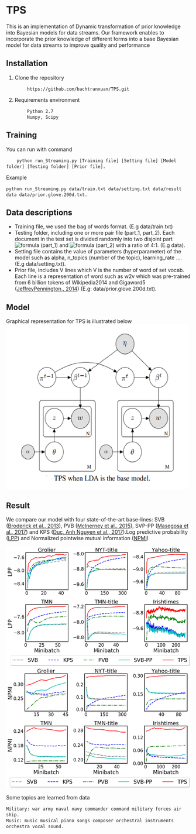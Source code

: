 

# TPS
This is an implementation of Dynamic transformation of prior knowledge into Bayesian models for data streams. Our framework enables to incorporate the prior knowledge of different forms into a base Bayesian model for data streams to improve quality and performance
## Installation
1. Clone the repository
```
		https://github.com/bachtranxuan/TPS.git
``` 
2. Requirements environment
```
		Python 2.7
		Numpy, Scipy
```
## Training
You can run with command
```
	python run_Streaming.py [Training file] [Setting file] [Model folder] [Testing folder] [Prior file].
```
Example
```
python run_Streaming.py data/train.txt data/setting.txt data/result data data/prior.glove.200d.txt.
```
## Data descriptions
*	Training file, we used the bag of words format. (E.g data/train.txt)
*	Testing folder, including one or more pair file (part_1, part_2). Each document in the test set is divided randomly into two disjoint part ![formula](https://render.githubusercontent.com/render/math?math=w_{obs}) (part_1) and ![formula](https://render.githubusercontent.com/render/math?math=w_{ho}) (part_2) with a ratio of 4:1. (E.g data).
*	Setting file contains the value of parameters (hyperparameter) of the model such as alpha, n_topics (number of the topic), learning_rate .... (E.g data/setting.txt). 
*	Prior file, includes V lines which V is the number of word of set vocab. Each line is a representation of word such as w2v which was pre-trained from 6 billion tokens of Wikipedia2014 and Gigaword5 ([JeffreyPennington., 2014](https://nlp.stanford.edu/projects/glove/)) (E.g: data/prior.glove.200d.txt).
## Model
Graphical representation for TPS is illustrated below
\
<img src="figures/model.png" alt="centered image" height="450px" width="500px" >
## Result
We compare our model with four state-of-the-art base-lines:
SVB ([Broderick et al., 2013](https://arxiv.org/pdf/1307.6769.pdf)), PVB ([McInerney et al.,  2015](https://arxiv.org/pdf/1507.05253.pdf)), SVP-PP ([Masegosa et al., 2017](http://proceedings.mlr.press/v70/masegosa17a/masegosa17a.pdf)) and KPS ([Duc, Anh Nguyen et al., 2017](https://link.springer.com/chapter/10.1007/978-3-319-57529-2_20)).Log predictive probability ([LPP](http://jmlr.org/papers/v14/hoffman13a.html))  and Normalized pointwise mutual information ([NPMI](https://www.aclweb.org/anthology/E14-1056/))

![Log predictive probability](./figures/perplexities.png)
![Normalized pointwise mutual information](./figures/npmi.png)

Some topics are learned from data
```
Military: war army naval navy commander command military forces air ship.
Music: music musical piano songs composer orchestral instruments orchestra vocal sound.
``` 
